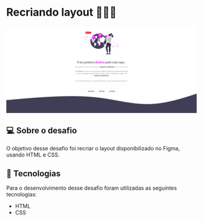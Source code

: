 # Recriando layout **👨🏽‍💻**

![Screenshot_1](/stage-02/desafios/desafio-fase-02/images/preview.jpg)

## 💻 Sobre o desafio

O objetivo desse desafio foi recriar o layout disponibilizado no Figma, usando HTML e CSS.

## 🧪 Tecnologias

Para o desenvolvimento desse desafio foram utilizadas as seguintes tecnologias:

- HTML
- CSS